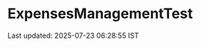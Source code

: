 # ExpensesManagementTest











































































































Last updated: 2025-07-23 06:28:55 IST
